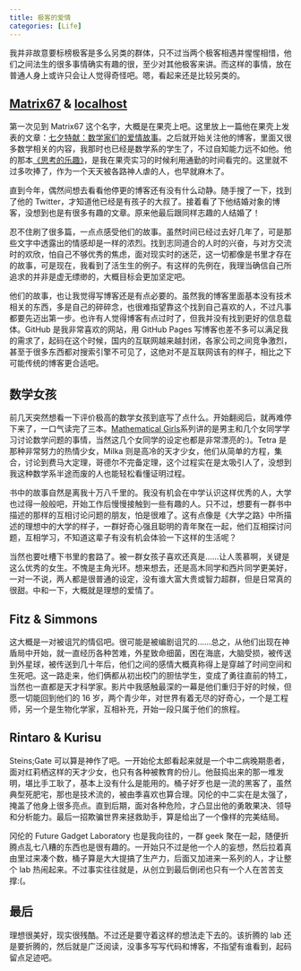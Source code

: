 ```yaml
---
title: 极客的爱情
categories: [Life]
---
```


我并非故意要标榜极客是多么另类的群体，只不过当两个极客相遇并惺惺相惜，他们之间法生的很多事情确实有趣的很，至少对其他极客来讲。而这样的事情，放在普通人身上或许只会让人觉得奇怪吧。嗯，看起来还是比较另类的。

<!-- more -->

## [Matrix67](http://www.matrix67.com/blog/) & [localhost](https://localhost-8080.com)

第一次见到 Matrix67 这个名字，大概是在果壳上吧。这里放上一篇他在果壳上发表的文章：[七夕特献：数学家们的爱情故事](https://www.guokr.com/article/57837/)。之后就开始关注他的博客，里面又很多数学相关的内容，我那时也已经是数学系的学生了，不过自知能力远不如他。他的那本[《思考的乐趣》](https://book.douban.com/subject/10779597/)，是我在果壳实习的时候利用通勤的时间看完的。这里就不过多吹捧了，作为一个天天被各路神人虐的人，也早就麻木了。

直到今年，偶然间想去看看他停更的博客还有没有什么动静。随手搜了一下，找到了他的 Twitter，才知道他已经是有孩子的大叔了。接着看了下他结婚对象的博客，没想到也是有很多有趣的文章。原来他最后跟同样志趣的人结婚了！

忍不住刷了很多篇，一点点感受他们的故事。虽然时间已经过去好几年了，可是那些文字中透露出的情感却是一样的浓烈。找到志同道合的人时的兴奋，与对方交流时的欢欣，怕自己不够优秀的焦虑，面对现实时的迷茫，这一切都像是书里才存在的故事，可是现在，我看到了活生生的例子。有这样的先例在，我理当确信自己所追求的并非是虚无缥缈的，大概目标会更加坚定吧。

他们的故事，也让我觉得写博客还是有点必要的。虽然我的博客里面基本没有技术相关的东西，多是自己的碎碎念，也很难指望靠这个找到自己喜欢的人，不过凡事都要先迈出第一步。也许有人觉得博客有点过时了，但我并没有找到更好的信息载体。GitHub 是我非常喜欢的网站，用 GitHub Pages 写博客也差不多可以满足我的需求了，起码在这个时候，国内的互联网越来越封闭，各家公司之间竞争激烈，甚至于很多东西都对搜索引擎不可见了，这绝对不是互联网该有的样子，相比之下可能传统的博客更合适吧。

## 数学女孩

前几天突然想看一下评价极高的数学女孩到底写了点什么。开始翻阅后，就再难停下来了，一口气读完了三本。[Mathematical Girls](https://www.hyuki.com/girl/en.html)系列讲的是男主和几个女同学学习讨论数学问题的事情，当然这几个女同学的设定也都是非常漂亮的:)。Tetra 是那种非常努力的热情少女，Milka 则是高冷的天才少女，他们从简单的方程，集合，讨论到费马大定理，哥德尔不完备定理，这个过程实在是太吸引人了，没想到我这种数学系半途而废的人也能轻松看懂证明过程。

书中的故事自然是离我十万八千里的。我没有机会在中学认识这样优秀的人，大学也过得一般般吧，开始工作后慢慢接触到一些有趣的人。只不过，想要有一群书中描述的那样的互相讨论问题的朋友，怕是很难了。这有点像是《大学之路》中所描述的理想中的大学的样子，一群好奇心强且聪明的青年聚在一起，他们互相探讨问题，互相学习，不知道这辈子有没有机会体验一下这样的生活呢？

当然也要吐槽下书里的套路了。被一群女孩子喜欢还真是……让人羡慕啊，关键是这么优秀的女生。不愧是主角光环。想来想去，还是高木同学和西片同学更美好，一对一不说，两人都是很普通的设定，没有谁大富大贵或智力超群，但是日常真的很甜。中和一下，大概就是理想的爱情了。

## Fitz & Simmons

这大概是一对被诅咒的情侣吧。很可能是被编剧诅咒的……总之，从他们出现在神盾局中开始，就一直经历各种苦难，外星致命细菌，困在海底，大脑受损，被传送到外星球，被传送到几十年后，他们之间的感情大概真称得上是穿越了时间空间和生死吧。这一路走来，他们俩都从初出校门的胆怯学生，变成了勇往直前的特工，当然也一直都是天才科学家。影片中我感触最深的一幕是他们重归于好的时候，但愿一切能回到他们的 16 岁，两个青少年，对世界有着无尽的好奇心，一个是工程师，另一个是生物化学家，互相补充，开始一段只属于他们的旅程。

## Rintaro & Kurisu

Steins;Gate 可以算是神作了吧。一开始伦太郎看起来就是一个中二病晚期患者，面对红莉栖这样的天才少女，也只有各种被教育的份儿。他鼓捣出来的那一堆发明，堪比手工耿了，基本上没有什么是能用的。桶子好歹也是一流的黑客了，虽然典型死肥宅，那也是技术流的，被由季喜欢也算合理。冈伦的中二实在是太强了，掩盖了他身上很多亮点。直到后期，面对各种危险，才凸显出他的勇敢果决、领导和分析能力。最后一招欺骗世界来拯救助手，算是给出了一个像样的完美结局。

冈伦的 Future Gadget Laboratory 也是我向往的，一群 geek 聚在一起，随便折腾点乱七八糟的东西也是很有趣的。一开始只不过是他一个人的妄想，然后拉着真由里过来凑个数，桶子算是大大提搞了生产力，后面又加进来一系列的人，才让整个 lab 热闹起来。不过事实往往就是，从创立到最后倒闭也只有一个人在苦苦支撑:(。

## 最后

理想很美好，现实很残酷。不过还是要守着这样的想法走下去的。该折腾的 lab 还是要折腾的，然后就是广泛阅读，没事多写写代码和博客，不指望有谁看到，起码留点足迹吧。